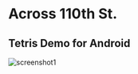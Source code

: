 # Across 110th St.

## Tetris Demo for Android

![screenshot1](https://user-images.githubusercontent.com/41239783/95685099-d1b8a780-0bc3-11eb-96f1-40b6e21fd413.png)
